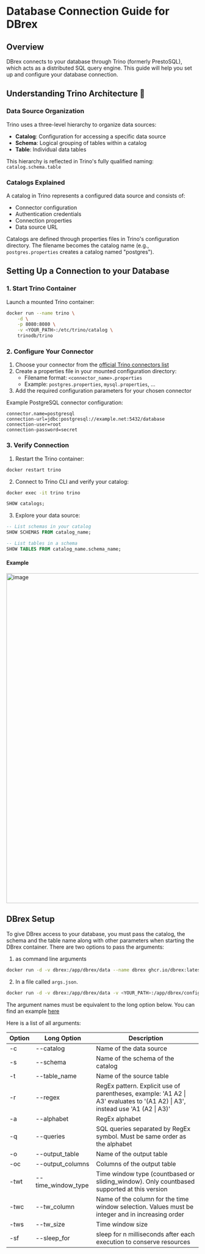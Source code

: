 # Database Connection Guide for DBrex

## Overview
DBrex connects to your database through Trino (formerly PrestoSQL), which acts as a distributed SQL query engine. This guide will help you set up and configure your database connection.

## Understanding Trino Architecture 🐰

### Data Source Organization
Trino uses a three-level hierarchy to organize data sources:
- **Catalog**: Configuration for accessing a specific data source
- **Schema**: Logical grouping of tables within a catalog
- **Table**: Individual data tables

This hierarchy is reflected in Trino's fully qualified naming: `catalog.schema.table`

### Catalogs Explained
A catalog in Trino represents a configured data source and consists of:
- Connector configuration
- Authentication credentials
- Connection properties
- Data source URL

Catalogs are defined through properties files in Trino's configuration directory. The filename becomes the catalog name (e.g., `postgres.properties` creates a catalog named "postgres").

## Setting Up a Connection to your Database

### 1. Start Trino Container
Launch a mounted Trino container:
```bash
docker run --name trino \
    -d \
    -p 8080:8080 \
    -v <YOUR_PATH>:/etc/trino/catalog \
    trinodb/trino
```

### 2. Configure Your Connector
1. Choose your connector from the [official Trino connectors list](https://trino.io/docs/current/connector.html)
2. Create a properties file in your mounted configuration directory:
   - Filename format: `<connector_name>.properties`
   - Example: `postgres.properties`, `mysql.properties`, ...
3. Add the required configuration parameters for your chosen connector

Example PostgreSQL connector configuration:
```properties
connector.name=postgresql
connection-url=jdbc:postgresql://example.net:5432/database
connection-user=root
connection-password=secret
```

### 3. Verify Connection
1. Restart the Trino container:
```bash
docker restart trino
```

2. Connect to Trino CLI and verify your catalog:
```bash
docker exec -it trino trino
```
```sql
SHOW catalogs;
```

3. Explore your data source:
```sql
-- List schemas in your catalog
SHOW SCHEMAS FROM catalog_name;

-- List tables in a schema
SHOW TABLES FROM catalog_name.schema_name;
```

#### Example

<img width="863" alt="image" src="https://github.com/user-attachments/assets/1e5a72a2-9413-4c2f-adf9-d2aeb37ed230" />

## DBrex Setup

To give DBrex access to your database, you must pass the catalog, the schema and the table name along with other parameters when starting the DBrex container.
There are two options to pass the arguments:

1) as command line arguments
```bash
docker run -d -v dbrex:/app/dbrex/data --name dbrex ghcr.io/dbrex:latest <args>
```

2) In a file called `args.json`.
```bash
docker run -d -v dbrex:/app/dbrex/data -v <YOUR_PATH>:/app/dbrex/config --name dbrex ghcr.io/dbrex:latest
```
The argument names must be equivalent to the long option below. You can find an example [here](example/example_args.json)

Here is a list of all arguments:

| Option | Long Option | Description |
|--------|-------------|-------------|
| -c | --catalog | Name of the data source |
| -s | --schema | Name of the schema of the catalog |
| -t | --table_name | Name of the source table |
| -r | --regex | RegEx pattern. Explicit use of parentheses, example: 'A1 A2 \| A3' evaluates to '(A1 A2) \| A3', instead use 'A1 (A2 \| A3)' |
| -a | --alphabet | RegEx alphabet |
| -q | --queries | SQL queries separated by RegEx symbol. Must be same order as the alphabet |
| -o | --output_table | Name of the output table |
| -oc | --output_columns | Columns of the output table |
| -twt | --time_window_type | Time window type (countbased or sliding_window). Only countbased supported at this version |
| -twc | --tw_column | Name of the column for the time window selection. Values must be integer and in increasing order |
| -tws | --tw_size | Time window size |
| -sf | --sleep_for | sleep for n milliseconds after each execution to conserve resources |
